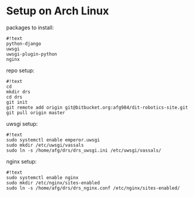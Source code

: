 # Setup on Arch Linux


packages to install:
```
#!text
python-django
uwsgi
uwsgi-plugin-python
nginx
```

repo setup:
```
#!text
cd
mkdir drs
cd drs
git init
git remote add origin git@bitbucket.org:afg984/dit-robotics-site.git
git pull origin master
```

uwsgi setup:
```
#!text
sudo systemctl enable emperor.uwsgi
sudo mkdir /etc/uwsgi/vassals
sudo ln -s /home/afg/drs/drs_uwsgi.ini /etc/uwsgi/vassals/
```

nginx setup:
```
#!text
sudo systemctl enable nginx
sudo mkdir /etc/nginx/sites-enabled
sudo ln -s /home/afg/drs/drs_nginx.conf /etc/nginx/sites-enabled/
```